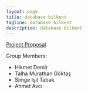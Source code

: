 ```yaml
---
layout: page
title: database bilkent
tagline: database bilkent
description: database bilkent
---
```


[Project Proposal](https://pages.github.com) 

Group Members:
- Hikmet Demir
- Talha Murathan Göktaş
- Simge Işıl Tabak
- Ahmet Avcı
